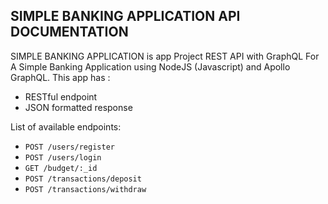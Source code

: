 **SIMPLE BANKING APPLICATION API DOCUMENTATION**
----

SIMPLE BANKING APPLICATION is app Project REST API with GraphQL For A Simple Banking Application using NodeJS (Javascript) and Apollo GraphQL.
This app has :
* RESTful endpoint
* JSON formatted response

List of available endpoints:
​
- `POST /users/register`
- `POST /users/login`
- `GET /budget/:_id`
- `POST /transactions/deposit`
- `POST /transactions/withdraw`